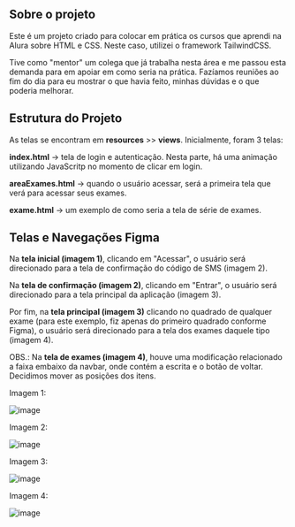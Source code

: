 ## Sobre o projeto

Este é um projeto criado para colocar em prática os cursos que aprendi na Alura sobre HTML e CSS. Neste caso, utilizei o framework TailwindCSS.

Tive como "mentor" um colega que já trabalha nesta área e me passou esta demanda para em apoiar em como seria na prática. Fazíamos reuniões ao fim do dia para eu mostrar o que havia feito, minhas dúvidas e o que poderia melhorar.

## Estrutura do Projeto

As telas se encontram em **resources** >> **views**. Inicialmente, foram 3 telas:

**index.html** -> tela de login e autenticação. Nesta parte, há uma animação utilizando JavaScritp no momento de clicar em login.

**areaExames.html** -> quando o usuário acessar, será a primeira tela que verá para acessar seus exames.

**exame.html** -> um exemplo de como seria a tela de série de exames.

## Telas e Navegações Figma
Na **tela inicial (imagem 1)**, clicando em "Acessar", o usuário será direcionado para a tela de confirmação do código de SMS (imagem 2).

Na **tela de confirmação (imagem 2)**, clicando em "Entrar", o usuário será direcionado para a tela principal da aplicação (imagem 3). 

Por fim, na **tela principal (imagem 3)** clicando no quadrado de qualquer exame (para este exemplo, fiz apenas do primeiro quadrado conforme Figma), o usuário será direcionado para a tela dos exames daquele tipo (imagem 4).

OBS.: Na **tela de exames (imagem 4)**, houve uma modificação relacionado a faixa embaixo da navbar, onde contém a escrita e o botão de voltar. Decidimos mover as posições dos itens.

Imagem 1:

![image](https://github.com/G-ssilva/clinica-frontend/assets/85591831/283ab044-57ba-420a-92e4-e3ca6f070090)

Imagem 2:

![image](https://github.com/G-ssilva/clinica-frontend/assets/85591831/8934b880-a3d8-4ce2-b8e6-89a6afd540b5)

Imagem 3:

![image](https://github.com/G-ssilva/clinica-frontend/assets/85591831/764b476e-aaef-48e1-8150-57fe52f98a4f)

Imagem 4:

![image](https://github.com/G-ssilva/clinica-frontend/assets/85591831/7c6418d5-916a-4b1a-bdd8-b0ccbc38a1a8)


